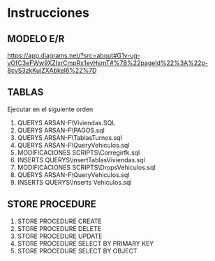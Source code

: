 # Instrucciones
## MODELO E/R
https://app.diagrams.net/?src=about#G1v-ug-vOfC3eFWw9XZIxrCmpRx1evHsmT#%7B%22pageId%22%3A%22p-8cyS3zkKujZXAbkel6%22%7D

## TABLAS
Ejecutar en el siguiente orden
1. QUERYS ARSAN-F\Viviendas.SQL
2. QUERYS ARSAN-F\PAGOS.sql
3. QUERYS ARSAN-F\TablasTurnos.sql
4. QUERYS ARSAN-F\QueryVehiculos.sql
5. MODIFICACIONES SCRIPTS\Corregirfk.sql
6. INSERTS QUERYS\insertTablasViviendas.sql
7. MODIFICACIONES SCRIPTS\DropsVehiculos.sql
8. QUERYS ARSAN-F\QueryVehiculos.sql
9. INSERTS QUERYS\Inserts Vehiculos.sql

## STORE PROCEDURE
1. STORE PROCEDURE CREATE
2. STORE PROCEDURE DELETE
3. STORE PROCEDURE UPDATE
4. STORE PROCEDURE SELECT BY PRIMARY KEY
5. STORE PROCEDURE SELECT BY OBJECT
